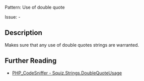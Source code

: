 Pattern: Use of double quote

Issue: -

## Description

Makes sure that any use of double quotes strings are warranted.

## Further Reading

* [PHP_CodeSniffer - Squiz.Strings.DoubleQuoteUsage](https://github.com/squizlabs/PHP_CodeSniffer/blob/master/src/Standards/Squiz/Sniffs/Strings/DoubleQuoteUsageSniff.php)